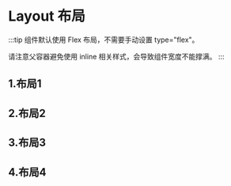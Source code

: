 # Layout 布局

:::tip
组件默认使用 Flex 布局，不需要手动设置 type="flex"。

请注意父容器避免使用 inline 相关样式，会导致组件宽度不能撑满。
:::

## 1.布局1

<preview path="./layout1.vue"></preview>

## 2.布局2

<preview path="./layout2.vue"></preview>

## 3.布局3

<preview path="./layout3.vue"></preview>

## 4.布局4

<preview path="./layout.vue" desc="通过 `row` 和 `col` 组件，并通过 col 组件的 `span` 属性我们就可以自由地组合布局。"></preview>
